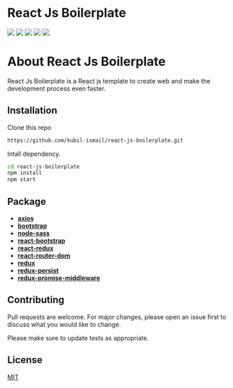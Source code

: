 
# React Js Boilerplate

![](https://img.shields.io/github/stars/kubil-ismail/react-js-boilerplate)
![](https://img.shields.io/github/forks/kubil-ismail/react-js-boilerplate)
![](https://img.shields.io/github/tag/kubil-ismail/react-js-boilerplate)
![](https://img.shields.io/github/release/kubil-ismail/react-js-boilerplate)
![](https://img.shields.io/github/issues/kubil-ismail/react-js-boilerplate)

# About React Js Boilerplate
React Js Boilerplate is a React js template to create web and make the development process even faster.

## Installation

Clone this repo

```bash
https://github.com/kubil-ismail/react-js-boilerplate.git
```
Intall dependency.

```bash
cd react-js-boilerplate
npm install
npm start
```

## Package

- **[axios](https://www.npmjs.com/package/axios)**
- **[bootstrap](https://www.npmjs.com/package/bootstrap)**
- **[node-sass](https://www.npmjs.com/package/node-sass)**
- **[react-bootstrap](https://www.npmjs.com/package/react-bootstrap)**
- **[react-redux](https://www.npmjs.com/package/react-redux)**
- **[react-router-dom](https://www.npmjs.com/package/react-router-dom)**
- **[redux](https://www.npmjs.com/package/redux)**
- **[redux-persist](https://www.npmjs.com/package/redux-persist)**
- **[redux-promise-middleware](https://www.npmjs.com/package/redux-promise-middleware)**

## Contributing
Pull requests are welcome. For major changes, please open an issue first to discuss what you would like to change.

Please make sure to update tests as appropriate.

## License
[MIT](https://choosealicense.com/licenses/mit/)
